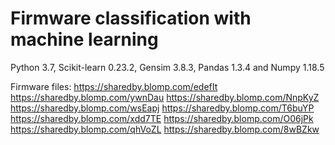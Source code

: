 # Firmware classification with machine learning
Python 3.7, Scikit-learn 0.23.2, Gensim 3.8.3, Pandas 1.3.4 and Numpy 1.18.5

Firmware files:
https://sharedby.blomp.com/edefIt
https://sharedby.blomp.com/ywnDau
https://sharedby.blomp.com/NnpKyZ
https://sharedby.blomp.com/wsEapj
https://sharedby.blomp.com/T6buYP
https://sharedby.blomp.com/xdd7TE
https://sharedby.blomp.com/O06jPk
https://sharedby.blomp.com/qhVoZL
https://sharedby.blomp.com/8wBZkw
